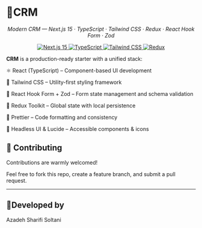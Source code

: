 # 🚀CRM

<p align="center"><em>Modern CRM — Next.js 15 · TypeScript · Tailwind CSS · Redux · React Hook Form · Zod</em></p>

<p align="center">
  <a href="https://nextjs.org/">
    <img src="https://img.shields.io/badge/Next.js-15-000?logo=next.js&logoColor=white" alt="Next.js 15" />
  </a>
  <a href="https://www.typescriptlang.org/">
    <img src="https://img.shields.io/badge/TypeScript-5.x-3178C6?logo=typescript&logoColor=white" alt="TypeScript" />
  </a>
  <a href="https://tailwindcss.com/">
    <img src="https://img.shields.io/badge/Tailwind_CSS-3.x-06B6D4?logo=tailwindcss&logoColor=white" alt="Tailwind CSS" />
  </a>
  <a href="https://redux.com/">
    <img src="https://img.shields.io/badge/Redux%20Toolkit-764ABC?style=plastic&logo=redux&logoColor=white&labelColor=3E275B" alt="Redux" />
  </a>

**CRM** is a production-ready starter with a unified stack:

⚛️ React (TypeScript) – Component-based UI development

💨 Tailwind CSS – Utility-first styling framework

🧩 React Hook Form + Zod – Form state management and schema validation

🎯 Redux Toolkit – Global state with local persistence

🧼 Prettier – Code formatting and consistency

🧱 Headless UI & Lucide – Accessible components & icons

## 🤝 Contributing

Contributions are warmly welcomed!

Feel free to fork this repo, create a feature branch, and submit a pull request.

---

## 🌻Developed by

Azadeh Sharifi Soltani
